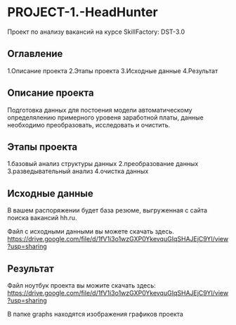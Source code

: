 # PROJECT-1.-HeadHunter
Проект по анализу вакансий на курсе SkillFactory: DST-3.0

## Оглавление  
1.Описание проекта
2.Этапы проекта
3.Исходные данные
4.Результат


## Описание проекта
Подготовка данных для постоения модели автоматическому определялению примерного уровеня заработной платы, данные необходимо преобразовать, исследовать и очистить.

## Этапы проекта
1.базовый анализ структуры данных
2.преобразование данных
3.разведывательный анализ
4.очистка данных

## Исходные данные
В вашем распоряжении будет база резюме, выгруженная с сайта поиска вакансий hh.ru.

Файл с исходными данными вы можете скачать здесь.
https://drive.google.com/file/d/1fV1i3o1wzGXP0YkevquGIqSHAJEjC9YI/view?usp=sharing

## Результат
Файл ноутбук проекта вы можите скачать здесь:
https://drive.google.com/file/d/1fV1i3o1wzGXP0YkevquGIqSHAJEjC9YI/view?usp=sharing

В папке graphs находятся изображения графиков проекта

